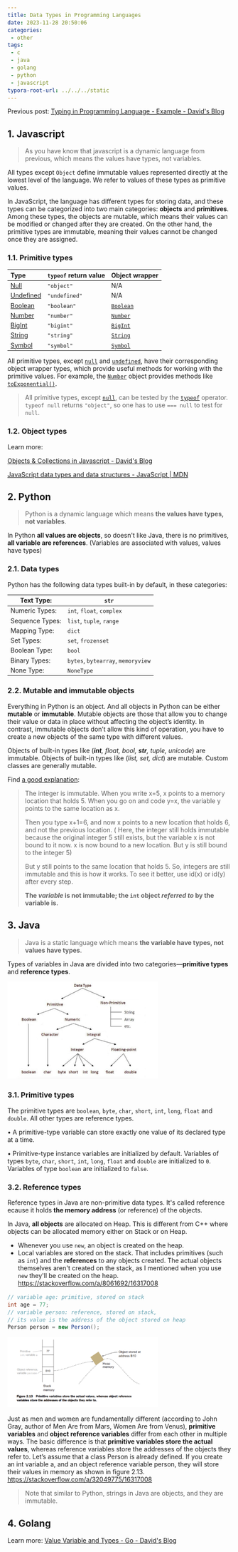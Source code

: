 ```yaml
---
title: Data Types in Programming Languages
date: 2023-11-28 20:50:06
categories:
 - other
tags:
 - c
 - java
 - golang
 - python
 - javascript
typora-root-url: ../../../static
---
```


Previous post: [Typing in Programming Language - Example - David's Blog](https://davidzhu.xyz/post/other/000-languge-types-practice/)

## 1. Javascript

> As you have know that javascript is a dynamic language from previous, which means the values have types, not variables. 

All types except `Object` define immutable values represented directly at the lowest level of the language. We refer to values of these types as primitive values. 

In JavaScript, the language has different types for storing data, and these types can be categorized into two main categories: **objects** and **primitives**. Among these types, the objects are mutable, which means their values can be modified or changed after they are created. On the other hand, the primitive types are immutable, meaning their values cannot be changed once they are assigned.

### 1.1. Primitive types

| Type                                                         | `typeof` return value | Object wrapper                                               |
| :----------------------------------------------------------- | :-------------------- | :----------------------------------------------------------- |
| [Null](https://developer.mozilla.org/en-US/docs/Web/JavaScript/Data_structures#null_type) | `"object"`            | N/A                                                          |
| [Undefined](https://developer.mozilla.org/en-US/docs/Web/JavaScript/Data_structures#undefined_type) | `"undefined"`         | N/A                                                          |
| [Boolean](https://developer.mozilla.org/en-US/docs/Web/JavaScript/Data_structures#boolean_type) | `"boolean"`           | [`Boolean`](https://developer.mozilla.org/en-US/docs/Web/JavaScript/Reference/Global_Objects/Boolean) |
| [Number](https://developer.mozilla.org/en-US/docs/Web/JavaScript/Data_structures#number_type) | `"number"`            | [`Number`](https://developer.mozilla.org/en-US/docs/Web/JavaScript/Reference/Global_Objects/Number) |
| [BigInt](https://developer.mozilla.org/en-US/docs/Web/JavaScript/Data_structures#bigint_type) | `"bigint"`            | [`BigInt`](https://developer.mozilla.org/en-US/docs/Web/JavaScript/Reference/Global_Objects/BigInt) |
| [String](https://developer.mozilla.org/en-US/docs/Web/JavaScript/Data_structures#string_type) | `"string"`            | [`String`](https://developer.mozilla.org/en-US/docs/Web/JavaScript/Reference/Global_Objects/String) |
| [Symbol](https://developer.mozilla.org/en-US/docs/Web/JavaScript/Data_structures#symbol_type) | `"symbol"`            | [`Symbol`](https://developer.mozilla.org/en-US/docs/Web/JavaScript/Reference/Global_Objects/Symbol) |

All primitive types, except [`null`](https://developer.mozilla.org/en-US/docs/Web/JavaScript/Reference/Operators/null) and [`undefined`](https://developer.mozilla.org/en-US/docs/Web/JavaScript/Reference/Global_Objects/undefined), have their corresponding object wrapper types, which provide useful methods for working with the primitive values. For example, the [`Number`](https://developer.mozilla.org/en-US/docs/Web/JavaScript/Reference/Global_Objects/Number) object provides methods like [`toExponential()`](https://developer.mozilla.org/en-US/docs/Web/JavaScript/Reference/Global_Objects/Number/toExponential). 

> All primitive types, except [`null`](https://developer.mozilla.org/en-US/docs/Web/JavaScript/Reference/Operators/null), can be tested by the [`typeof`](https://developer.mozilla.org/en-US/docs/Web/JavaScript/Reference/Operators/typeof) operator. `typeof null` returns `"object"`, so one has to use `=== null` to test for `null`.

### 1.2. Object types

Learn more: 

[Objects & Collections in Javascript - David's Blog](https://davidzhu.xyz/post/js/basics/001-javascript-basics/)

[JavaScript data types and data structures - JavaScript | MDN](https://developer.mozilla.org/en-US/docs/Web/JavaScript/Data_structures)

## 2. Python

> Python is a dynamic language which means **the values have types, not variables**. 

In Python **all values are objects**, so doesn't like Java, there is no primitives, **all variable are references**. (Variables are associated with values, values have types)

### 2.1. Data types

Python has the following data types built-in by default, in these categories:

| Text Type:      | `str`                              |
| --------------- | ---------------------------------- |
| Numeric Types:  | `int`, `float`, `complex`          |
| Sequence Types: | `list`, `tuple`, `range`           |
| Mapping Type:   | `dict`                             |
| Set Types:      | `set`, `frozenset`                 |
| Boolean Type:   | `bool`                             |
| Binary Types:   | `bytes`, `bytearray`, `memoryview` |
| None Type:      | `NoneType`                         |

### 2.2. Mutable and immutable objects

Everything in Python is an object. And all objects in Python can be either **mutable** or **immutable**. Mutable objects are those that allow you to change their value or data in place without affecting the object’s identity. In contrast, immutable objects don’t allow this kind of operation, you have to create a new objects of the same type with different values.

Objects of built-in types like (***int**, float, bool, **str**, tuple, unicode*) are immutable. Objects of built-in types like (*list, set, dict*) are mutable. Custom classes are generally mutable.

Find [a good explanation](https://stackoverflow.com/a/62177555/16317008): 

> The integer is immutable. When you write x=5, x points to a memory location that holds 5. When you go on and code y=x, the variable y points to the same location as x.
>
> Then you type x+1=6, and now x points to a new location that holds 6, and not the previous location. ( Here, the integer still holds immutable because the original integer 5 still exists, but the variable x is not bound to it now. x is now bound to a new location. But y is still bound to the integer 5)
>
> But y still points to the same location that holds 5. So, integers are still immutable and this is how it works. To see it better, use id(x) or id(y) after every step.
>
> **The *variable* is not immutable; the `int` object *referred to* by the variable is.**

## 3. Java

> Java is a static language which means **the variable have types, not values have types**. 

Types of variables in Java are divided into two categories—**primitive types** and **reference types**. 

<img src="/001-data-types-programming-language/b.png" alt="b" style="zoom:33%;" />

### 3.1. Primitive types

The primitive types are `boolean`, `byte`, `char`, `short`, `int`, `long`, `float` and `double`. All other types are reference types. 

• A primitive-type variable can store exactly one value of its declared type at a time.

• Primitive-type instance variables are initialized by default. Variables of types `byte`, `char`, `short`, `int`, `long`, `float` and `double` are initialized to `0`. Variables of type `boolean` are initialized to `false`.

### 3.2. Reference types

Reference types in Java are non-primitive data types. It's called reference ecause it holds **the memory address** (or reference) of the objects.

In Java, **all objects** are allocated on Heap. This is different from C++ where objects can be allocated memory either on Stack or on Heap. 

- Whenever you use `new`, an object is created on the heap.
- Local variables are stored on the stack. That includes primitives (such as `int`) and the **references** to any objects created. The actual objects themselves aren't created on the stack, as I mentioned when you use `new` they'll be created on the heap. https://stackoverflow.com/a/8061692/16317008

```java
// variable age: primitive, stored on stack
int age = 77;
// variable person: reference, stored on stack, 
// its value is the address of the object stored on heap
Person person = new Person();
```

<img src="/001-data-types-programming-language/a.png" alt="a" style="zoom: 33%;" />

Just as men and women are fundamentally different (according to John Gray, author of Men Are from Mars, Women Are from Venus), **primitive variables** and **object reference variables** differ from each other in multiple ways. The basic difference is that **primitive variables store the actual values**, whereas reference variables store the addresses of the objects they refer to. Let’s assume that a class Person is already defined. If you create an int variable a, and an object reference variable person, they will store their values in memory as shown in figure 2.13. https://stackoverflow.com/a/32049775/16317008

> Note that similar to Python, strings in Java are objects, and they are immutable. 

## 4. Golang

Learn more: [Value Variable and Types - Go - David's Blog](https://davidzhu.xyz/post/golang/basics/001-value-variable-type/)

